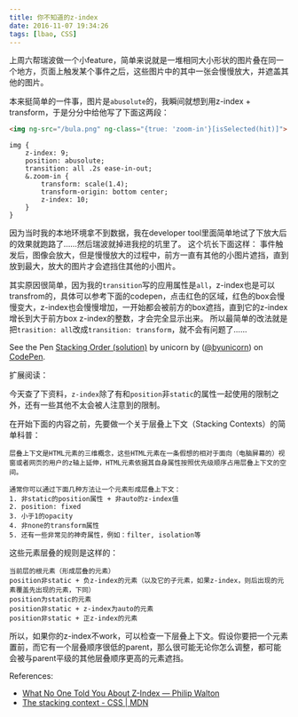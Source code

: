 ```yaml
---
title: 你不知道的z-index
date: 2016-11-07 19:34:26
tags: [lbao, CSS]
---
```


上周六帮瑞波做一个小feature，简单来说就是一堆相同大小形状的图片叠在同一个地方，页面上触发某个事件之后，这些图片中的其中一张会慢慢放大，并遮盖其他的图片。

本来挺简单的一件事，图片是`abusolute`的，我瞬间就想到用z-index + transform，于是分分中给他写了下面这两段：

```html
<img ng-src="/bula.png" ng-class="{true: 'zoom-in'}[isSelected(hit)]">
```

```less
img {
    z-index: 9;
	position: abusolute;
    transition: all .2s ease-in-out;
    &.zoom-in {
        transform: scale(1.4);
        transform-origin: bottom center;
        z-index: 10;
    }
}
```

因为当时我的本地环境拿不到数据，我在developer tool里面简单地试了下放大后的效果就跑路了……然后瑞波就掉进我挖的坑里了。
这个坑长下面这样：
事件触发后，图像会放大，但是慢慢放大的过程中，前方一直有其他的小图片遮挡，直到放到最大，放大的图片才会遮挡住其他的小图片。

其实原因很简单，因为我的`transition`写的应用属性是`all`，z-index也是可以transfrom的，具体可以参考下面的codepen，点击红色的区域，红色的box会慢慢变大，z-index也会慢慢增加，一开始都会被前方的box遮挡，直到它的z-index增长到大于前方box z-index的整数，才会完全显示出来。
所以最简单的改法就是把`trasition: all`改成`transition: transform`，就不会有问题了……

<p data-height="265" data-theme-id="0" data-slug-hash="YpPoem" data-default-tab="css,result" data-user="byunicorn" data-embed-version="2" data-pen-title="Stacking Order (solution)" class="codepen">See the Pen <a href="http://codepen.io/byunicorn/pen/YpPoem/">Stacking Order (solution)</a> by unicorn by (<a href="http://codepen.io/byunicorn">@byunicorn</a>) on <a href="http://codepen.io">CodePen</a>.</p>
<script async src="https://production-assets.codepen.io/assets/embed/ei.js"></script>

扩展阅读：

今天查了下资料，`z-index`除了有和`position`非`static`的属性一起使用的限制之外，还有一些其他不太会被人注意到的限制。

在开始下面的内容之前，先要做一个关于层叠上下文（Stacking Contexts）的简单科普：

```
层叠上下文是HTML元素的三维概念，这些HTML元素在一条假想的相对于面向（电脑屏幕的）视窗或者网页的用户的z轴上延伸，HTML元素依据其自身属性按照优先级顺序占用层叠上下文的空间。

通常你可以通过下面几种方法让一个元素形成层叠上下文：
1. 非static的position属性 + 非auto的z-index值
2. position: fixed
3. 小于1的opacity
4. 非none的transform属性
5. 还有一些非常见的神奇属性，例如：filter, isolation等
```

这些元素层叠的规则是这样的：

```
当前层的根元素（形成层叠的元素）
position非static + 负z-index的元素（以及它的子元素，如果z-index，则后出现的元素覆盖先出现的元素，下同）
position为static的元素
position非static + z-index为auto的元素
position非static + 正z-index的元素
```

所以，如果你的z-index不work，可以检查一下层叠上下文。假设你要把一个元素置前，而它有一个层叠顺序很低的parent，那么很可能无论你怎么调整，都可能会被与parent平级的其他层叠顺序更高的元素遮挡。

References:
- [What No One Told You About Z-Index — Philip Walton](https://philipwalton.com/articles/what-no-one-told-you-about-z-index/)
- [The stacking context - CSS | MDN](https://developer.mozilla.org/en-US/docs/Web/CSS/CSS_Positioning/Understanding_z_index/The_stacking_context)
